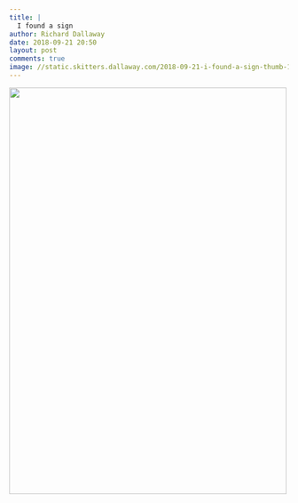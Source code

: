 ```yaml
---
title: |
  I found a sign
author: Richard Dallaway
date: 2018-09-21 20:50
layout: post
comments: true
image: //static.skitters.dallaway.com/2018-09-21-i-found-a-sign-thumb-1-IMG_6475.jpg
---
```


<div>
        <a href="//static.skitters.dallaway.com/2018-09-21-i-found-a-sign-fullsize-1-IMG_6475.jpg">
          <img src="//static.skitters.dallaway.com/2018-09-21-i-found-a-sign-thumb-1-IMG_6475.jpg" width="500" height="732"/>
        </a>
      </div>



  

      